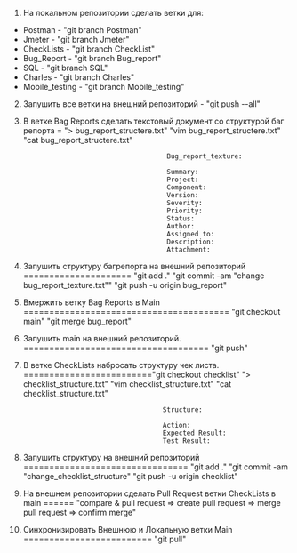 1. На локальном репозитории сделать ветки для:
- Postman - "git branch Postman"
- Jmeter - "git branch Jmeter"
- CheckLists - "git branch CheckList"
- Bug_Report - "git branch Bug_report"
- SQL - "git branch SQL"
- Charles - "git branch Charles"
- Mobile_testing - "git branch Mobile_testing"

2. Запушить все ветки на внешний репозиторий - "git push --all"

3. В ветке Bag Reports сделать текстовый документ со структурой баг репорта = "> bug_report_structere.txt"
									      "vim bug_report_structere.txt"
									      "cat bug_report_structere.txt"

									       Bug_report_texture:

									       Summary:
									       Project:
									       Component:
									       Version:
									       Severity:
									       Priority:
									       Status:
									       Author:
									       Assigned to:
									       Description:
									       Attachment:

4. Запушить структуру багрепорта на внешний репозиторий ===================== "git add ."
									      "git commit -am "change bug_report_texture.txt""
									      "git push -u origin bug_report"

5. Вмержить ветку Bag Reports в Main ======================================== "git checkout main"
									      "git merge bug_report"

6. Запушить main на внешний репозиторий. ==================================== "git push"

7. В ветке CheckLists набросать структуру чек листа. ========================="git checkout checklist"
									      "> checklist_structure.txt"
									      "vim checklist_structure.txt"
									      "cat checklist_structure.txt"

									      Structure:

									      Action:
									      Expected Result:
									      Test Result:



8. Запушить структуру на внешний репозиторий ================================ "git add ."
									      "git commit -am "change_checklist_structure"
									      "git push -u origin checklist"

9. На внешнем репозитории сделать Pull Request ветки CheckLists в main ====== "compare & pull request => create pull request => merge pull request => confirm merge"

10. Синхронизировать Внешнюю и Локальную ветки Main ========================= "git pull"
